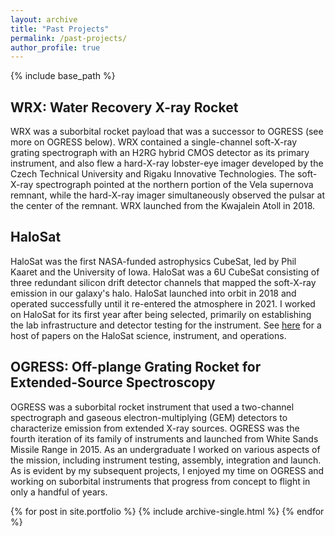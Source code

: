 ```yaml
---
layout: archive
title: "Past Projects"
permalink: /past-projects/
author_profile: true
---
```


{% include base_path %}

WRX: Water Recovery X-ray Rocket
------
WRX was a suborbital rocket payload that was a successor to OGRESS (see more on OGRESS below). WRX contained a single-channel soft-X-ray grating spectrograph with an H2RG hybrid CMOS detector as its primary instrument, and also flew a hard-X-ray lobster-eye imager developed by the Czech Technical University and Rigaku Innovative Technologies. The soft-X-ray spectrograph pointed at the northern portion of the Vela supernova remnant, while the hard-X-ray imager simultaneously observed the pulsar at the center of the remnant. WRX launched from the Kwajalein Atoll in 2018.

HaloSat
------
HaloSat was the first NASA-funded astrophysics CubeSat, led by Phil Kaaret and the University of Iowa. HaloSat was a 6U CubeSat consisting of three redundant silicon drift detector channels that mapped the soft-X-ray emission in our galaxy's halo. HaloSat launched into orbit in 2018 and operated successfully until it re-entered the atmosphere in 2021. I worked on HaloSat for its first year after being selected, primarily on establishing the lab infrastructure and detector testing for the instrument. See [here](https://ui.adsabs.harvard.edu/search/fq=%7B!type%3Daqp%20v%3D%24fq_database%7D&fq_database=(database%3Aastronomy%20OR%20database%3Aphysics)&q=title%3A%22halosat%22&sort=date%20desc%2C%20bibcode%20desc&p_=0) for a host of papers on the HaloSat science, instrument, and operations. 

OGRESS: Off-plange Grating Rocket for Extended-Source Spectroscopy
------
OGRESS was a suborbital rocket instrument that used a two-channel spectrograph and gaseous electron-multiplying (GEM) detectors to characterize emission from extended X-ray sources. OGRESS was the fourth iteration of its family of instruments and launched from White Sands Missile Range in 2015. As an undergraduate I worked on various aspects of the mission, including instrument testing, assembly, integration and launch. As is evident by my subsequent projects, I enjoyed my time on OGRESS and working on suborbital instruments that progress from concept to flight in only a handful of years. 


{% for post in site.portfolio %}
  {% include archive-single.html %}
{% endfor %}

